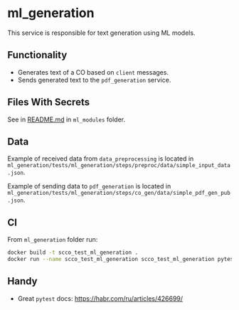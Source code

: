 # ml_generation

This service is responsible for text generation using ML models.


## Functionality
* Generates text of a CO based on `client` messages.
* Sends generated text to the `pdf_generation` service.


## Files With Secrets
See in [README.md](ml_models/README.md) in `ml_modules` folder.


## Data
Example of received data from `data_preprocessing` is located in `ml_generation/tests/ml_generation/steps/preproc/data/simple_input_data.json`.

Example of sending data to `pdf_generation` is located in `ml_generation/tests/ml_generation/steps/co_gen/data/simple_pdf_gen_pub.json`.


## CI
From `ml_generation` folder run:
```bash
docker build -t scco_test_ml_generation .
docker run --name scco_test_ml_generation scco_test_ml_generation pytest
```


## Handy
* Great `pytest` docs: https://habr.com/ru/articles/426699/
